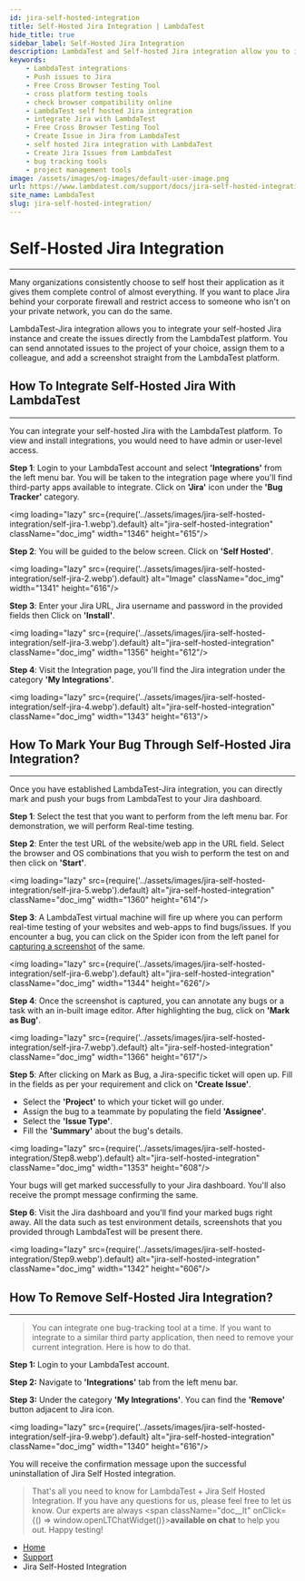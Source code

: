 ```yaml
---
id: jira-self-hosted-integration
title: Self-Hosted Jira Integration | LambdaTest
hide_title: true
sidebar_label: Self-Hosted Jira Integration
description: LambdaTest and Self-hosted Jira integration allow you to integrate your self-hosted Jira instance and create the issues directly from the LambdaTest platform to your Jira dashboard. 
keywords:
    - LambdaTest integrations
    - Push issues to Jira
    - Free Cross Browser Testing Tool
    - cross platform testing tools
    - check browser compatibility online
    - LambdaTest self hosted Jira integration
    - integrate Jira with LambdaTest
    - Free Cross Browser Testing Tool
    - Create Issue in Jira from LambdaTest
    - self hosted Jira integration with LambdaTest
    - Create Jira Issues from LambdaTest
    - bug tracking tools
    - project management tools
image: /assets/images/og-images/default-user-image.png
url: https://www.lambdatest.com/support/docs/jira-self-hosted-integration/
site_name: LambdaTest
slug: jira-self-hosted-integration/
---
```


<script type="application/ld+json"
      dangerouslySetInnerHTML={{ __html: JSON.stringify({
       "@context": "https://schema.org",
        "@type": "BreadcrumbList",
        "itemListElement": [{
          "@type": "ListItem",
          "position": 1,
          "name": "Home",
          "item": "https://www.lambdatest.com"
        },{
          "@type": "ListItem",
          "position": 2,
          "name": "Support",
          "item": "https://www.lambdatest.com/support/docs/"
        },{
          "@type": "ListItem",
          "position": 3,
          "name": "Jira Self-Hosted Integration",
          "item": "https://www.lambdatest.com/support/docs/jira-self-hosted-integration/"
        }]
      })
    }}
></script>

# Self-Hosted Jira Integration
* * *

Many organizations consistently choose to self host their application as it gives them complete control of almost everything. If you want to place Jira behind your corporate firewall and restrict access to someone who isn't on your private network, you can do the same. 

LambdaTest-Jira integration allows you to integrate your self-hosted Jira instance and create the issues directly from the LambdaTest platform. You can send annotated issues to the project of your choice, assign them to a colleague, and add a screenshot straight from the LambdaTest platform.

## How To Integrate Self-Hosted Jira With LambdaTest

* * *

You can integrate your self-hosted Jira with the LambdaTest platform. To view and install integrations, you would need to have admin or user-level access. 

**Step 1**: Login to your LambdaTest account and select **'Integrations'** from the left menu bar. You will be taken to the integration page where you'll find third-party apps available to integrate. Click on **'Jira'** icon under the **'Bug Tracker'** category. 

<img loading="lazy" src={require('../assets/images/jira-self-hosted-integration/self-jira-1.webp').default} alt="jira-self-hosted-integration"  className="doc_img" width="1346" height="615"/> 

**Step 2**: You will be guided to the below screen. Click on **'Self Hosted'**. 

<img loading="lazy" src={require('../assets/images/jira-self-hosted-integration/self-jira-2.webp').default} alt="Image"  className="doc_img" width="1341" height="616"/> 

**Step 3**: Enter your Jira URL, Jira username and password in the provided fields then Click on **'Install'**. 

<img loading="lazy" src={require('../assets/images/jira-self-hosted-integration/self-jira-3.webp').default} alt="jira-self-hosted-integration"  className="doc_img" width="1356" height="612"/> 

**Step 4**: Visit the Integration page, you'll find the Jira integration under the category **'My Integrations'**. 

<img loading="lazy" src={require('../assets/images/jira-self-hosted-integration/self-jira-4.webp').default} alt="jira-self-hosted-integration"  className="doc_img" width="1343" height="613"/>

## How To Mark Your Bug Through Self-Hosted Jira Integration?

* * *

Once you have established LambdaTest-Jira integration, you can directly mark and push your bugs from LambdaTest to your Jira dashboard. 

**Step 1**: Select the test that you want to perform from the left menu bar. For demonstration, we will perform Real-time testing. 

**Step 2**: Enter the test URL of the website/web app in the URL field. Select the browser and OS combinations that you wish to perform the test on and then click on **'Start'**. 

<img loading="lazy" src={require('../assets/images/jira-self-hosted-integration/self-jira-5.webp').default} alt="jira-self-hosted-integration"  className="doc_img" width="1360"  height="614"/> 

**Step 3**: A LambdaTest virtual machine will fire up where you can perform real-time testing of your websites and web-apps to find bugs/issues. If you encounter a bug, you can click on the Spider icon from the left panel for [capturing a screenshot](https://www.lambdatest.com/full-page-screen-capture) of the same. 

<img loading="lazy" src={require('../assets/images/jira-self-hosted-integration/self-jira-6.webp').default} alt="jira-self-hosted-integration"  className="doc_img" width="1344" height="626"/> 

**Step 4**: Once the screenshot is captured, you can annotate any bugs or a task with an in-built image editor. After highlighting the bug, click on **'Mark as Bug'**. 

<img loading="lazy" src={require('../assets/images/jira-self-hosted-integration/self-jira-7.webp').default} alt="jira-self-hosted-integration"  className="doc_img" width="1366" height="617"/> 

**Step 5**: After clicking on Mark as Bug, a Jira-specific ticket will open up. Fill in the fields as per your requirement and click on **'Create Issue'**.

*   Select the **'Project'** to which your ticket will go under.
*   Assign the bug to a teammate by populating the field **'Assignee'**.
*   Select the **'Issue Type'**.
*   Fill the **'Summary'** about the bug's details.

<img loading="lazy" src={require('../assets/images/jira-self-hosted-integration/Step8.webp').default} alt="jira-self-hosted-integration"  className="doc_img" width="1353" height="608"/>

Your bugs will get marked successfully to your Jira dashboard. You'll also receive the prompt message confirming the same. 

**Step 6**: Visit the Jira dashboard and you'll find your marked bugs right away. All the data such as test environment details, screenshots that you provided through LambdaTest will be present there.

 <img loading="lazy" src={require('../assets/images/jira-self-hosted-integration/Step9.webp').default} alt="jira-self-hosted-integration"  className="doc_img" width="1342" height="606"/>

## How To Remove Self-Hosted Jira Integration?

* * *

> You can integrate one bug-tracking tool at a time. If you want to integrate to a similar third party application, then need to remove your current integration. Here is how to do that.

**Step 1:** Login to your LambdaTest account.

**Step 2:** Navigate to **'Integrations'** tab from the left menu bar.

**Step 3:** Under the category **'My Integrations'**. You can find the **'Remove'** button adjacent to Jira icon.

<img loading="lazy" src={require('../assets/images/jira-self-hosted-integration/self-jira-9.webp').default} alt="jira-self-hosted-integration"  className="doc_img" width="1340" height="616"/>

 You will receive the confirmation message upon the successful uninstallation of Jira Self Hosted integration.

> That's all you need to know for LambdaTest + Jira Self Hosted Integration. If you have any questions for us, please feel free to let us know. Our experts are always <span className="doc__lt" onClick={() => window.openLTChatWidget()}>**available on chat**</span> to help you out. Happy testing!

<nav aria-label="breadcrumbs">
  <ul className="breadcrumbs">
    <li className="breadcrumbs__item">
      <a className="breadcrumbs__link" target="_self" href="https://www.lambdatest.com">
        Home
      </a>
    </li>
    <li className="breadcrumbs__item">
      <a className="breadcrumbs__link" target="_self" href="https://www.lambdatest.com/support/docs/">
        Support
      </a>
    </li>
    <li className="breadcrumbs__item breadcrumbs__item--active">
      <span className="breadcrumbs__link">
        Jira Self-Hosted Integration
      </span>
    </li>
  </ul>
</nav>